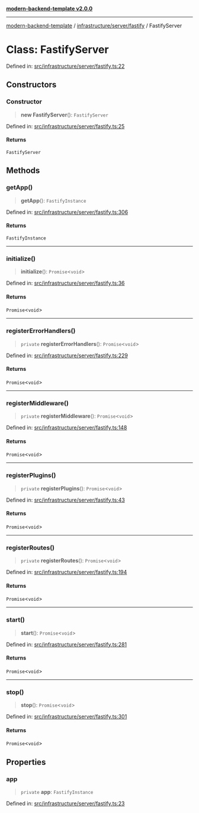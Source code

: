 [**modern-backend-template v2.0.0**](../../../../README.md)

***

[modern-backend-template](../../../../modules.md) / [infrastructure/server/fastify](../README.md) / FastifyServer

# Class: FastifyServer

Defined in: [src/infrastructure/server/fastify.ts:22](https://github.com/maemreyo/saas-4cus-nodejs/blob/2a5b3f3aa11335dfa561e80e1feabb8e6084261e/src/infrastructure/server/fastify.ts#L22)

## Constructors

### Constructor

> **new FastifyServer**(): `FastifyServer`

Defined in: [src/infrastructure/server/fastify.ts:25](https://github.com/maemreyo/saas-4cus-nodejs/blob/2a5b3f3aa11335dfa561e80e1feabb8e6084261e/src/infrastructure/server/fastify.ts#L25)

#### Returns

`FastifyServer`

## Methods

### getApp()

> **getApp**(): `FastifyInstance`

Defined in: [src/infrastructure/server/fastify.ts:306](https://github.com/maemreyo/saas-4cus-nodejs/blob/2a5b3f3aa11335dfa561e80e1feabb8e6084261e/src/infrastructure/server/fastify.ts#L306)

#### Returns

`FastifyInstance`

***

### initialize()

> **initialize**(): `Promise`\<`void`\>

Defined in: [src/infrastructure/server/fastify.ts:36](https://github.com/maemreyo/saas-4cus-nodejs/blob/2a5b3f3aa11335dfa561e80e1feabb8e6084261e/src/infrastructure/server/fastify.ts#L36)

#### Returns

`Promise`\<`void`\>

***

### registerErrorHandlers()

> `private` **registerErrorHandlers**(): `Promise`\<`void`\>

Defined in: [src/infrastructure/server/fastify.ts:229](https://github.com/maemreyo/saas-4cus-nodejs/blob/2a5b3f3aa11335dfa561e80e1feabb8e6084261e/src/infrastructure/server/fastify.ts#L229)

#### Returns

`Promise`\<`void`\>

***

### registerMiddleware()

> `private` **registerMiddleware**(): `Promise`\<`void`\>

Defined in: [src/infrastructure/server/fastify.ts:148](https://github.com/maemreyo/saas-4cus-nodejs/blob/2a5b3f3aa11335dfa561e80e1feabb8e6084261e/src/infrastructure/server/fastify.ts#L148)

#### Returns

`Promise`\<`void`\>

***

### registerPlugins()

> `private` **registerPlugins**(): `Promise`\<`void`\>

Defined in: [src/infrastructure/server/fastify.ts:43](https://github.com/maemreyo/saas-4cus-nodejs/blob/2a5b3f3aa11335dfa561e80e1feabb8e6084261e/src/infrastructure/server/fastify.ts#L43)

#### Returns

`Promise`\<`void`\>

***

### registerRoutes()

> `private` **registerRoutes**(): `Promise`\<`void`\>

Defined in: [src/infrastructure/server/fastify.ts:194](https://github.com/maemreyo/saas-4cus-nodejs/blob/2a5b3f3aa11335dfa561e80e1feabb8e6084261e/src/infrastructure/server/fastify.ts#L194)

#### Returns

`Promise`\<`void`\>

***

### start()

> **start**(): `Promise`\<`void`\>

Defined in: [src/infrastructure/server/fastify.ts:281](https://github.com/maemreyo/saas-4cus-nodejs/blob/2a5b3f3aa11335dfa561e80e1feabb8e6084261e/src/infrastructure/server/fastify.ts#L281)

#### Returns

`Promise`\<`void`\>

***

### stop()

> **stop**(): `Promise`\<`void`\>

Defined in: [src/infrastructure/server/fastify.ts:301](https://github.com/maemreyo/saas-4cus-nodejs/blob/2a5b3f3aa11335dfa561e80e1feabb8e6084261e/src/infrastructure/server/fastify.ts#L301)

#### Returns

`Promise`\<`void`\>

## Properties

### app

> `private` **app**: `FastifyInstance`

Defined in: [src/infrastructure/server/fastify.ts:23](https://github.com/maemreyo/saas-4cus-nodejs/blob/2a5b3f3aa11335dfa561e80e1feabb8e6084261e/src/infrastructure/server/fastify.ts#L23)
